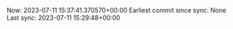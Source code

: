 Now: 2023-07-11 15:37:41.370570+00:00 Earliest commit since sync: None Last sync: 2023-07-11 15:29:48+00:00
